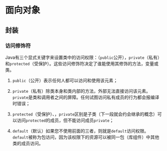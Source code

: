 # 面向对象
## 封装
### 访问修饰符
Java有三个显式关键字来设置类中的访问权限：（`public`公开），`private`（私有）和`protected`（受保护）。这些访问修饰符决定了谁能使用其修饰的方法，变量或类。

1.  `public`（公开）表示任何人都可以访问和使用该元素；
    
2.  `private`（私有）除类本身和类内部的方法，外部无法直接访问该元素。`private`是类和调用者之间的屏障。任何试图访问私有成员的行为都会报编译时错误；
    
3.  `protected`（受保护）、，`private`区别是子类（下一段就会约会继承的概念）可以访问`protected`的成员，但不能访问成员`private`；
    
4.  `default`（默认）如果您不使用前面的三者，则就是`default`访问权限。`default`被称为包访问，因为该权限下的资源可以被同一包（库组件）中其他类的成员访问。
